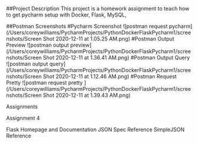 ##Project Description
This project is a homework assignment to teach how to get pycharm setup with Docker, Flask, MySQL,

##Postman Screenshots
#Pycharm Screenshot
![postman request pycharm](/Users/coreywilliams/PycharmProjects/PythonDockerFlaskPycharm1/screenshots/Screen Shot 2020-12-11 at 1.05.25 AM.png)
#Postman Output Preview
![postman output preview](/Users/coreywilliams/PycharmProjects/PythonDockerFlaskPycharm1/screenshots/Screen Shot 2020-12-11 at 1.36.41 AM.png)
#Postman Output Query
![postman output query](/Users/coreywilliams/PycharmProjects/PythonDockerFlaskPycharm1/screenshots/Screen Shot 2020-12-11 at 1.12.46 AM.png)
#Postman Request Pretty 
![postman request pretty ](/Users/coreywilliams/PycharmProjects/PythonDockerFlaskPycharm1/screenshots/Screen Shot 2020-12-11 at 1.39.43 AM.png)


Assignments

Assignment 4


Flask Homepage and Documentation
JSON Spec Reference
SimpleJSON Reference
